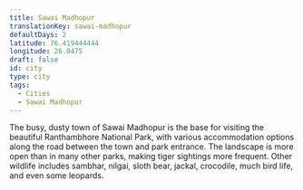 ```yaml
---
title: Sawai Madhopur
translationKey: sawai-madhopur
defaultDays: 2
latitude: 76.419444444
longitude: 26.0475
draft: false
id: city
type: city
tags:
  - Cities
  - Sawai Madhopur
---
```

The busy, dusty town of Sawai Madhopur is the base for visiting the beautiful Ranthambhore National Park, with various accommodation options along the road between the town and park entrance. The landscape is more open than in many other parks, making tiger sightings more frequent. Other wildlife includes sambhar, nilgai, sloth bear, jackal, crocodile, much bird life, and even some leopards. 
